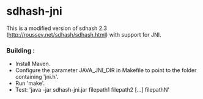 sdhash-jni
==========

This is a modified version of sdhash 2.3 (http://roussev.net/sdhash/sdhash.html) with support for JNI.

### Building :

- Install Maven.
- Configure the parameter JAVA_JNI_DIR in Makefile to point to the folder containing 'jni.h'.
- Run 'make'.
- Test: 'java -jar sdhash-jni.jar filepath1 filepath2 [...] filepathN'
